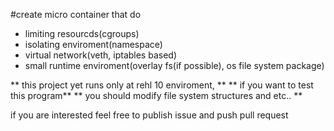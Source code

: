 #create micro container that do

- limiting resourcds(cgroups)
- isolating enviroment(namespace)
- virtual network(veth, iptables based)
- small runtime enviroment(overlay fs(if possible), os file system package)


** this project yet runs only at rehl 10 enviroment, **
** if you want to test this program**
** you should modify file system structures and etc.. **



if  you are interested feel free to publish issue and push pull request
